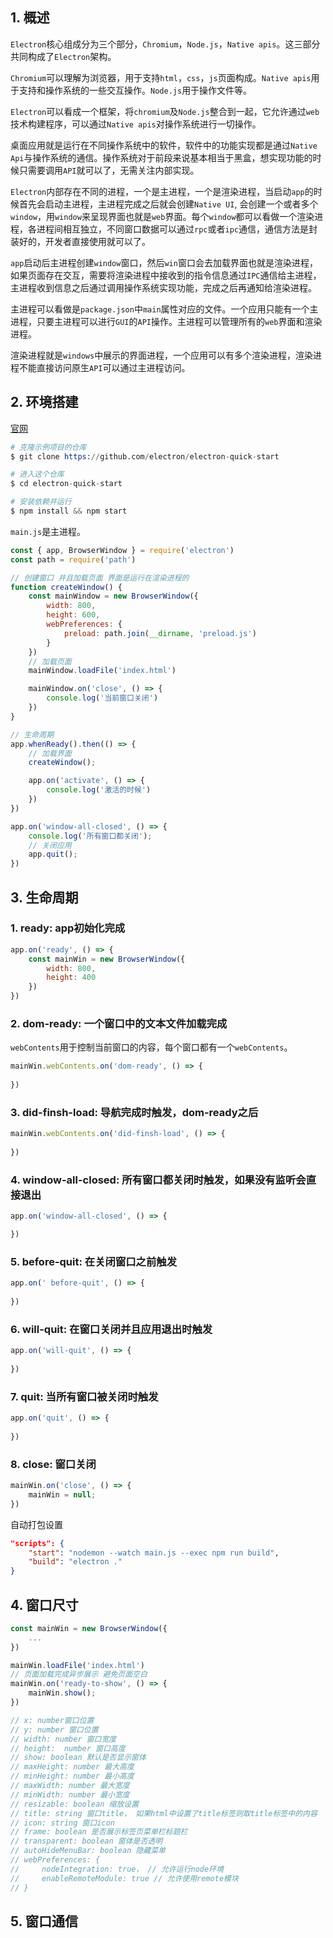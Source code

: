 ## 1. 概述

```Electron```核心组成分为三个部分，```Chromium```，```Node.js```，```Native apis```。这三部分共同构成了```Electron```架构。

```Chromium```可以理解为浏览器，用于支持``html``，```css```，```js```页面构成。```Native apis```用于支持和操作系统的一些交互操作。```Node.js```用于操作文件等。

```Electron```可以看成一个框架，将```chromium```及```Node.js```整合到一起，它允许通过```web```技术构建程序，可以通过```Native apis```对操作系统进行一切操作。

桌面应用就是运行在不同操作系统中的软件，软件中的功能实现都是通过```Native Api```与操作系统的通信。操作系统对于前段来说基本相当于黑盒，想实现功能的时候只需要调用```API```就可以了，无需关注内部实现。

```Electron```内部存在不同的进程，一个是主进程，一个是渲染进程，当启动```app```的时候首先会启动主进程，主进程完成之后就会创建```Native UI```, 会创建一个或者多个 ``window``，用```window```来呈现界面也就是```web```界面。每个```window```都可以看做一个渲染进程，各进程间相互独立，不同窗口数据可以通过```rpc```或者```ipc```通信，通信方法是封装好的，开发者直接使用就可以了。

```app```启动后主进程创建```window```窗口，然后```win```窗口会去加载界面也就是渲染进程，如果页面存在交互，需要将渲染进程中接收到的指令信息通过```IPC```通信给主进程，主进程收到信息之后通过调用操作系统实现功能，完成之后再通知给渲染进程。

主进程可以看做是```package.json```中```main```属性对应的文件。一个应用只能有一个主进程，只要主进程可以进行```GUI```的```API```操作。主进程可以管理所有的```web```界面和渲染进程。

渲染进程就是```windows```中展示的界面进程，一个应用可以有多个渲染进程，渲染进程不能直接访问原生```API```可以通过主进程访问。

## 2. 环境搭建

[官网](https://www.electronjs.org)

```s
# 克隆示例项目的仓库
$ git clone https://github.com/electron/electron-quick-start

# 进入这个仓库
$ cd electron-quick-start

# 安装依赖并运行
$ npm install && npm start
```

```main.js```是主进程。

```js
const { app, BrowserWindow } = require('electron')
const path = require('path')

// 创建窗口 并且加载页面 界面是运行在渲染进程的
function createWindow() {
    const mainWindow = new BrowserWindow({
        width: 800,
        height: 600,
        webPreferences: {
            preload: path.join(__dirname, 'preload.js')
        }
    })
    // 加载页面
    mainWindow.loadFile('index.html')

    mainWindow.on('close', () => {
        console.log('当前窗口关闭')
    })
}

// 生命周期
app.whenReady().then(() => {
    // 加载界面
    createWindow();

    app.on('activate', () => {
        console.log('激活的时候')
    })
})

app.on('window-all-closed', () => {
    console.log('所有窗口都关闭');
    // 关闭应用
    app.quit(); 
})
```

## 3. 生命周期

### 1. ready: app初始化完成

```js
app.on('ready', () => {
    const mainWin = new BrowserWindow({
        width: 800,
        height: 400
    })
})
```

### 2. dom-ready: 一个窗口中的文本文件加载完成

```webContents```用于控制当前窗口的内容，每个窗口都有一个```webContents```。

```js
mainWin.webContents.on('dom-ready', () => {
    
})
```

### 3. did-finsh-load: 导航完成时触发，dom-ready之后

```js
mainWin.webContents.on('did-finsh-load', () => {
    
})
```

### 4. window-all-closed: 所有窗口都关闭时触发，如果没有监听会直接退出

```js
app.on('window-all-closed', () => {

})
```

### 5. before-quit: 在关闭窗口之前触发

```js
app.on(' before-quit', () => {
    
})
```

### 6. will-quit: 在窗口关闭并且应用退出时触发

```js
app.on('will-quit', () => {
    
})
```

### 7. quit: 当所有窗口被关闭时触发

```js
app.on('quit', () => {
    
})
```

### 8. close: 窗口关闭

```js
mainWin.on('close', () => {
    mainWin = null;
})
```

自动打包设置

```json
"scripts": {
    "start": "nodemon --watch main.js --exec npm run build",
    "build": "electron ."
}
```

## 4. 窗口尺寸

```js
const mainWin = new BrowserWindow({
    ...
})

mainWin.loadFile('index.html')
// 页面加载完成异步展示 避免页面空白
mainWin.on('ready-to-show', () => {
    mainWin.show();
})

// x: number窗口位置
// y: number 窗口位置
// width: number 窗口宽度
// height:  number 窗口高度
// show: boolean 默认是否显示窗体
// maxHeight: number 最大高度
// minHeight: number 最小高度
// maxWidth: number 最大宽度
// minWidth: number 最小宽度
// resizable: boolean 缩放设置
// title: string 窗口title， 如果html中设置了title标签则取title标签中的内容
// icon: string 窗口icon
// frame: boolean 是否展示标签页菜单栏标题栏
// transparent: boolean 窗体是否透明
// autoHideMenuBar: boolean 隐藏菜单
// webPreferences: {
//     nodeIntegration: true， // 允许运行node环境
//     enableRemoteModule: true // 允许使用remote模块
// } 

```

## 5. 窗口通信